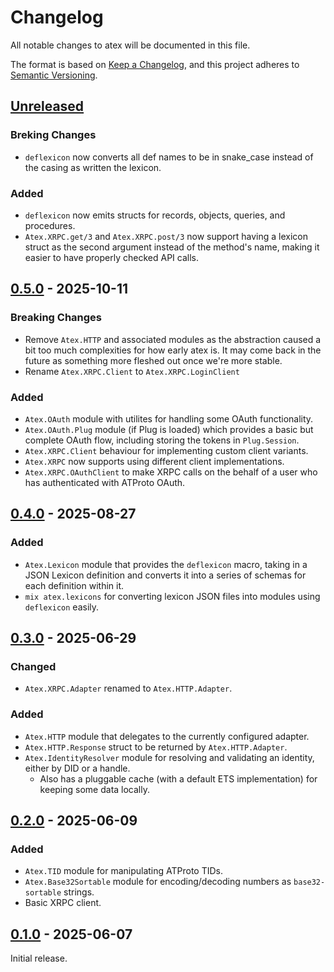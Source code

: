 # Changelog

All notable changes to atex will be documented in this file.

The format is based on [Keep a Changelog](https://keepachangelog.com/en/1.0.0/),
and this project adheres to
[Semantic Versioning](https://semver.org/spec/v2.0.0.html).

## [Unreleased]

### Breking Changes

- `deflexicon` now converts all def names to be in snake_case instead of the
  casing as written the lexicon.

### Added

- `deflexicon` now emits structs for records, objects, queries, and procedures.
- `Atex.XRPC.get/3` and `Atex.XRPC.post/3` now support having a lexicon struct
  as the second argument instead of the method's name, making it easier to have
  properly checked API calls.

## [0.5.0] - 2025-10-11

### Breaking Changes

- Remove `Atex.HTTP` and associated modules as the abstraction caused a bit too
  much complexities for how early atex is. It may come back in the future as
  something more fleshed out once we're more stable.
- Rename `Atex.XRPC.Client` to `Atex.XRPC.LoginClient`

### Added

- `Atex.OAuth` module with utilites for handling some OAuth functionality.
- `Atex.OAuth.Plug` module (if Plug is loaded) which provides a basic but
  complete OAuth flow, including storing the tokens in `Plug.Session`.
- `Atex.XRPC.Client` behaviour for implementing custom client variants.
- `Atex.XRPC` now supports using different client implementations.
- `Atex.XRPC.OAuthClient` to make XRPC calls on the behalf of a user who has
  authenticated with ATProto OAuth.

## [0.4.0] - 2025-08-27

### Added

- `Atex.Lexicon` module that provides the `deflexicon` macro, taking in a JSON
  Lexicon definition and converts it into a series of schemas for each
  definition within it.
- `mix atex.lexicons` for converting lexicon JSON files into modules using
  `deflexicon` easily.

## [0.3.0] - 2025-06-29

### Changed

- `Atex.XRPC.Adapter` renamed to `Atex.HTTP.Adapter`.

### Added

- `Atex.HTTP` module that delegates to the currently configured adapter.
- `Atex.HTTP.Response` struct to be returned by `Atex.HTTP.Adapter`.
- `Atex.IdentityResolver` module for resolving and validating an identity,
  either by DID or a handle.
  - Also has a pluggable cache (with a default ETS implementation) for keeping
    some data locally.

## [0.2.0] - 2025-06-09

### Added

- `Atex.TID` module for manipulating ATProto TIDs.
- `Atex.Base32Sortable` module for encoding/decoding numbers as
  `base32-sortable` strings.
- Basic XRPC client.

## [0.1.0] - 2025-06-07

Initial release.

[unreleased]: https://github.com/cometsh/atex/compare/v0.5.0...HEAD
[0.5.0]: https://github.com/cometsh/atex/releases/tag/v0.5.0
[0.4.0]: https://github.com/cometsh/atex/releases/tag/v0.4.0
[0.3.0]: https://github.com/cometsh/atex/releases/tag/v0.3.0
[0.2.0]: https://github.com/cometsh/atex/releases/tag/v0.2.0
[0.1.0]: https://github.com/cometsh/atex/releases/tag/v0.1.0
